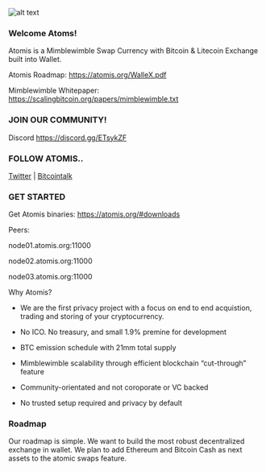 
![alt text](https://atomis.org/img/full_logo.png "Atomis Logo")

### Welcome Atoms!


Atomis is a Mimblewimble Swap Currency with Bitcoin & Litecoin Exchange built into Wallet.

Atomis Roadmap: https://atomis.org/WalleX.pdf

Mimblewimble Whitepaper: https://scalingbitcoin.org/papers/mimblewimble.txt



### JOIN OUR COMMUNITY!

Discord https://discord.gg/ETsykZF



### FOLLOW ATOMIS..

[Twitter](https://twitter.com/AtomisBTC) | [Bitcointalk](https://bitcointalk.org/index.php?topic=5231812.0) 



### GET STARTED


Get Atomis binaries: https://atomis.org/#downloads

Peers:

node01.atomis.org:11000

node02.atomis.org:11000

node03.atomis.org:11000


Why Atomis?

* We are the first privacy project with a focus on end to end acquistion, trading and storing of your cryptocurrency.

* No ICO. No treasury, and small 1.9% premine for development

* BTC emission schedule with 21mm total supply

* Mimblewimble scalability through efficient blockchain “cut-through” feature 

* Community-orientated and not coroporate or VC backed

* No trusted setup required and privacy by default


### Roadmap

Our roadmap is simple. We want to build the most robust decentralized exchange in wallet. We plan to add Ethereum and Bitcoin Cash as next assets to the atomic swaps feature. 

